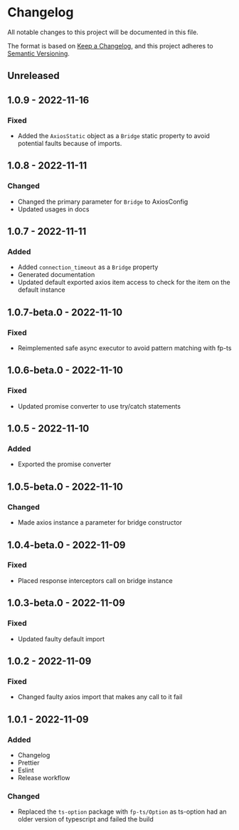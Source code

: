 # Changelog

All notable changes to this project will be documented in this file.

The format is based on [Keep a Changelog](https://keepachangelog.com/en/1.0.0/),
and this project adheres to [Semantic Versioning](https://semver.org/spec/v2.0.0.html).

## Unreleased

## 1.0.9 - 2022-11-16
### Fixed
- Added the `AxiosStatic` object as a `Bridge` static property to avoid potential faults because of imports.

## 1.0.8 - 2022-11-11
### Changed
- Changed the primary parameter for `Bridge` to AxiosConfig
- Updated usages in docs

## 1.0.7 - 2022-11-11
### Added
- Added `connection_timeout` as a `Bridge` property
- Generated documentation
- Updated default exported axios item access to check for the item on the default instance

## 1.0.7-beta.0 - 2022-11-10
### Fixed
- Reimplemented safe async executor to avoid pattern matching with fp-ts

## 1.0.6-beta.0 - 2022-11-10
### Fixed
- Updated promise converter to use try/catch statements

## 1.0.5 - 2022-11-10
### Added
- Exported the promise converter

## 1.0.5-beta.0 - 2022-11-10
### Changed
- Made axios instance a parameter for bridge constructor

## 1.0.4-beta.0 - 2022-11-09
### Fixed
- Placed response interceptors call on bridge instance

## 1.0.3-beta.0 - 2022-11-09
### Fixed
- Updated faulty default import

## 1.0.2 - 2022-11-09
### Fixed
- Changed faulty axios import that makes any call to it fail

## 1.0.1 - 2022-11-09
### Added
- Changelog
- Prettier
- Eslint
- Release workflow

### Changed
- Replaced the `ts-option` package with `fp-ts/Option` as ts-option had an older version of typescript and failed the build
